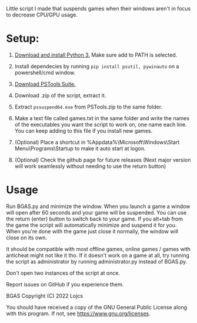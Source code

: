 Little script I made that suspends games when their windows aren't in focus to decrease CPU/GPU usage.

# Setup:

1. [Download and install Python 3.](https://www.python.org/downloads/) Make sure add to PATH is selected.

2. Install dependecies by running `pip install psutil, pywinauto` on a powershell/cmd window.

3. [Download PSTools Suite.](https://docs.microsoft.com/en-us/sysinternals/downloads/pstools)

4. Download .zip of the script, extract it.

5. Extract `pssuspend64.exe` from PSTools.zip to the same folder.

6. Make a text file called games.txt in the same folder and write the names of the executables you want the script to work on, one name each line. You can keep adding to this file if you install new games.

7. (Optional) Place a shortcut in %Appdata%\Microsoft\Windows\Start Menu\Programs\Startup to make it auto start at logon.

8. (Optional) Check the github page for future releases (Next major version will work seamlessly without needing to use the return button)

# Usage

Run BGAS.py and minimize the window. When you launch a game a window will open after 60 seconds and your game will be suspended. You can use the return (enter) button to switch back to your game. If you alt+tab from the game the script will automatically minimize and suspend it for you. When you're done with the game just close it normally, the window will close on its own.

It should be compatible with most offline games, online games / games with anticheat might not like it tho. If it doesn't work on a game at all, try running the script as administrator by running administrator.py instead of BGAS.py.

Don't open two instances of the script at once.

Report issues on GitHub if you experience them.

BGAS Copyright (C) 2022  Lojcs

You should have received a copy of the GNU General Public License along with this program.  If not, see https://www.gnu.org/licenses.